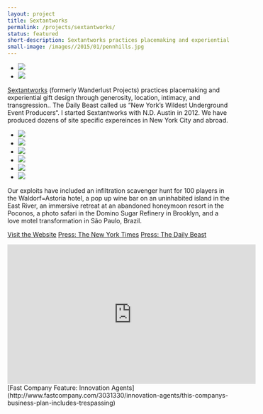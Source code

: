 ```yaml
---
layout: project
title: Sextantworks
permalink: /projects/sextantworks/
status: featured
short-description: Sextantworks practices placemaking and experiential gift design through generosity, location, intimacy, and transgression.
small-image: /images//2015/01/pennhills.jpg
---
```





<ul class="small-block-grid-2">

<li>
<img src="{{ site.baseurl }}/images/projects/sextantworks/JR00925.jpeg" />
</li>

<li>
<img src="{{ site.baseurl }}/images/projects/sextantworks/JR00990.jpeg" />
</li>
</ul>

<a href="http://sextant.works" target="_blank">Sextantworks</a> (formerly Wanderlust Projects) practices placemaking and experiential gift design through generosity, location, intimacy, and transgression.. The Daily Beast called us “New York’s Wildest Underground Event Producers“. I started Sextantworks with N.D. Austin in 2012. We have produced dozens of site specific expereinces in New York City and abroad.



<ul class="small-block-grid-2">
<li>
<img src="{{ site.baseurl }}/images/projects/sextantworks/13-10-03SnugHarborParty014.jpg" />
</li>

<li>
<img src="{{ site.baseurl }}/images/projects/sextantworks/S0A5555.jpg" />
</li>

<li>
<img src="{{ site.baseurl }}/images/projects/sextantworks/13-03-19AmourObscurWoolworth040.jpg" />
</li>


<li>
<img src="{{ site.baseurl }}/images/projects/sextantworks/MG0824.jpg" />
</li>


<li>
<img src="{{ site.baseurl }}/images/projects/sextantworks/IMG0784sm.jpg" />
</li>


<li>
<img src="{{ site.baseurl }}/images/projects/sextantworks/wanderlustproject-75.jpg" />
</li>

</ul>


Our exploits have included an infiltration scavenger hunt for 100 players in the Waldorf=Astoria hotel, a pop up wine bar on an uninhabited island in the East River, an immersive retreat at an abandoned honeymoon resort in the Poconos, a photo safari in the Domino Sugar Refinery in Brooklyn, and a love motel transformation in São Paulo, Brazil.

<a href="http://sextant.works/" target="_blank" class="button small info">Visit the Website</a> <a href="http://www.nytimes.com/2014/12/28/nyregion/they-say-art-is-dead-in-new-york-theyre-wrong.html?_r=0" target="_blank" class="button small info">Press: The New York Times</a> <a href="http://www.thedailybeast.com/articles/2013/12/15/a-most-illegal-adventure-with-new-york-city-s-wildest-underground-event-planners.html" target="_blank" class="button small info">Press: The Daily Beast</a>


<div class="flex-video">
<iframe width="560" height="315" src="http://www.fastcompany.com/embed/2fc63950659bd?rel=1&src=embed&veggiemode=1" frameborder="0" scrolling="no" allowfullscreen></iframe>
[Fast Company Feature: Innovation Agents](http://www.fastcompany.com/3031330/innovation-agents/this-companys-business-plan-includes-trespassing)

</div>